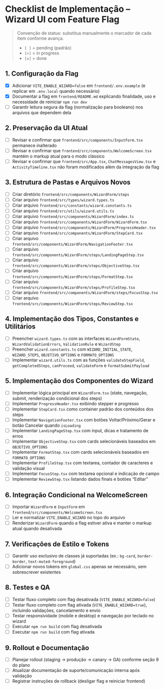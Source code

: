 # Checklist de Implementação – Wizard UI com Feature Flag

> Convenção de status: substitua manualmente o marcador de cada item conforme avança.
> - `[ ]` = pending (padrão)
> - `[>]` = in progress
> - `[x]` = done

## 1. Configuração da Flag
- [x] Adicionar `VITE_ENABLE_WIZARD=false` em `frontend/.env.example` (e replicar em `.env.local` quando necessário)
- [x] Documentar a flag em `frontend/README.md` explicando finalidade, uso e necessidade de reiniciar `npm run dev`
- [ ] Garantir leitura segura da flag (normalização para booleano) nos arquivos que dependem dela

## 2. Preservação da UI Atual
- [ ] Revisar e confirmar que `frontend/src/components/InputForm.tsx` permanece inalterado
- [ ] Revisar e confirmar que `frontend/src/components/WelcomeScreen.tsx` mantém o markup atual para o modo clássico
- [ ] Revisar e confirmar que `frontend/src/App.tsx`, `ChatMessagesView.tsx` e `ActivityTimeline.tsx` não foram modificados além da integração da flag

## 3. Estrutura de Pastas e Arquivos Novos
- [ ] Criar diretório `frontend/src/components/WizardForm/steps`
- [ ] Criar arquivo `frontend/src/types/wizard.types.ts`
- [ ] Criar arquivo `frontend/src/constants/wizard.constants.ts`
- [ ] Criar arquivo `frontend/src/utils/wizard.utils.ts`
- [ ] Criar arquivo `frontend/src/components/WizardForm/index.ts`
- [ ] Criar arquivo `frontend/src/components/WizardForm/WizardForm.tsx`
- [ ] Criar arquivo `frontend/src/components/WizardForm/ProgressHeader.tsx`
- [ ] Criar arquivo `frontend/src/components/WizardForm/StepCard.tsx`
- [ ] Criar arquivo `frontend/src/components/WizardForm/NavigationFooter.tsx`
- [ ] Criar arquivo `frontend/src/components/WizardForm/steps/LandingPageStep.tsx`
- [ ] Criar arquivo `frontend/src/components/WizardForm/steps/ObjectiveStep.tsx`
- [ ] Criar arquivo `frontend/src/components/WizardForm/steps/FormatStep.tsx`
- [ ] Criar arquivo `frontend/src/components/WizardForm/steps/ProfileStep.tsx`
- [ ] Criar arquivo `frontend/src/components/WizardForm/steps/FocusStep.tsx`
- [ ] Criar arquivo `frontend/src/components/WizardForm/steps/ReviewStep.tsx`

## 4. Implementação dos Tipos, Constantes e Utilitários
- [ ] Preencher `wizard.types.ts` com as interfaces `WizardFormState`, `WizardValidationErrors`, `ValidationRule` e `WizardStep`
- [ ] Preencher `wizard.constants.ts` com `WIZARD_INITIAL_STATE`, `WIZARD_STEPS`, `OBJETIVO_OPTIONS` e `FORMATO_OPTIONS`
- [ ] Implementar `wizard.utils.ts` com as funções `validateStepField`, `getCompletedSteps`, `canProceed`, `validateForm` e `formatSubmitPayload`

## 5. Implementação dos Componentes do Wizard
- [ ] Implementar lógica principal em `WizardForm.tsx` (state, navegação, submit, renderização condicional dos steps)
- [ ] Implementar `ProgressHeader.tsx` exibindo stepper e progresso
- [ ] Implementar `StepCard.tsx` como container padrão dos conteúdos dos steps
- [ ] Implementar `NavigationFooter.tsx` com botões Voltar/Próximo/Gerar e botão Cancelar quando `isLoading`
- [ ] Implementar `LandingPageStep.tsx` com input, dicas e tratamento de erros
- [ ] Implementar `ObjectiveStep.tsx` com cards selecionáveis baseados em `OBJETIVO_OPTIONS`
- [ ] Implementar `FormatStep.tsx` com cards selecionáveis baseados em `FORMATO_OPTIONS`
- [ ] Implementar `ProfileStep.tsx` com textarea, contador de caracteres e validação visual
- [ ] Implementar `FocusStep.tsx` com textarea opcional e indicação de campo
- [ ] Implementar `ReviewStep.tsx` listando dados finais e botões “Editar”

## 6. Integração Condicional na WelcomeScreen
- [ ] Importar `WizardForm` e `InputForm` em `frontend/src/components/WelcomeScreen.tsx`
- [ ] Ler e normalizar `VITE_ENABLE_WIZARD` no topo do arquivo
- [ ] Renderizar `WizardForm` quando a flag estiver ativa e manter o markup atual quando desativada

## 7. Verificações de Estilo e Tokens
- [ ] Garantir uso exclusivo de classes já suportadas (ex.: `bg-card`, `border-border`, `text-muted-foreground`)
- [ ] Adicionar novos tokens em `global.css` apenas se necessário, sem sobrescrever existentes

## 8. Testes e QA
- [ ] Testar fluxo completo com flag desativada (`VITE_ENABLE_WIZARD=false`)
- [ ] Testar fluxo completo com flag ativada (`VITE_ENABLE_WIZARD=true`), incluindo validações, cancelamento e envio
- [ ] Testar responsividade (mobile e desktop) e navegação por teclado no wizard
- [ ] Executar `npm run build` com flag desativada
- [ ] Executar `npm run build` com flag ativada

## 9. Rollout e Documentação
- [ ] Planejar rollout (staging → produção → canary → GA) conforme seção 9 do plano
- [ ] Atualizar documentação de suporte/comunicação interna após validação
- [ ] Registrar instruções de rollback (desligar flag e reiniciar frontend)
